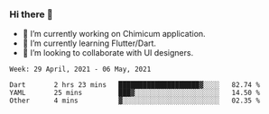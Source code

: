 ### Hi there 👋

<!--
**devcat37/devcat37** is a ✨ _special_ ✨ repository because its `README.md` (this file) appears on your GitHub profile.-->


- 🔭 I’m currently working on Chimicum application.
- 🌱 I’m currently learning Flutter/Dart.
- 👯 I’m looking to collaborate with UI designers.
<!-- - 🤔 I’m looking for help with ... -->

<!--START_SECTION:waka-->
```text
Week: 29 April, 2021 - 06 May, 2021

Dart       2 hrs 23 mins   ████████████████████▓░░░░   82.74 % 
YAML       25 mins         ███▓░░░░░░░░░░░░░░░░░░░░░   14.50 % 
Other      4 mins          ▓░░░░░░░░░░░░░░░░░░░░░░░░   02.35 % 
```
<!--END_SECTION:waka-->

